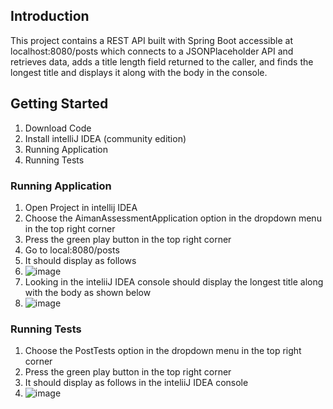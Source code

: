 
## Introduction
This project contains a REST API built with Spring Boot accessible at localhost:8080/posts which connects to a JSONPlaceholder API and retrieves data, adds a title length field returned to the caller, and finds the longest title and displays it along with the body in the console. 

## Getting Started
1. Download Code
2. Install intelliJ IDEA (community edition)
3. Running Application
4. Running Tests

### Running Application
1. Open Project in intellij IDEA
2. Choose the AimanAssessmentApplication option in the dropdown menu in the top right corner
3. Press the green play button in the top right corner
4. Go to local:8080/posts
5. It should display as follows
6. ![image](https://github.com/user-attachments/assets/2ef4f024-4a0f-48fd-98d0-c9eacabae1d4)
7. Looking in the inteliiJ IDEA console should display the longest title along with the body as shown below
8. ![image](https://github.com/user-attachments/assets/c2ac8f9d-446a-4356-944a-e1f3090e18e8)


### Running Tests 
1. Choose the PostTests option in the dropdown menu in the top right corner
2. Press the green play button in the top right corner
3. It should display as follows in the inteliiJ IDEA console
4. ![image](https://github.com/user-attachments/assets/37897e78-7062-4ed2-ab76-a3e75ca8344d)

